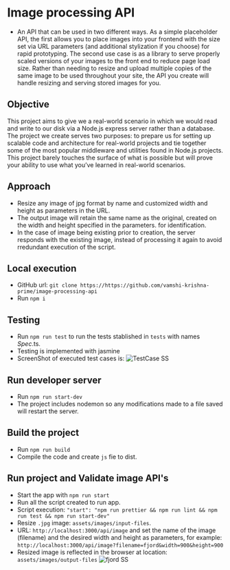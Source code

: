 # Image processing API

+ An API that can be used in two different ways. As a simple placeholder API, the first allows you to place images into your frontend with the size set via URL parameters (and additional stylization if you choose) for rapid prototyping. The second use case is as a library to serve properly scaled versions of your images to the front end to reduce page load size. Rather than needing to resize and upload multiple copies of the same image to be used throughout your site, the API you create will handle resizing and serving stored images for you.

## Objective
This project aims to give we a real-world scenario in which we would read and write to our disk via a Node.js express server rather than a database. The project we create serves two purposes: to prepare us for setting up scalable code and architecture for real-world projects and tie together some of the most popular middleware and utilities found in Node.js projects. This project barely touches the surface of what is possible but will prove your ability to use what you’ve learned in real-world scenarios.

## Approach
+ Resize any image of jpg format by name and customized width and height as parameters in the URL.
+ The output image will retain the same name as the original, created on the width and height specified in the parameters. for identification.
+ In the case of image being existing prior to creation, the server responds with the existing image, instead of processing it again to avoid rredundant execution of the script.

## Local execution
- GitHub url:  ```git clone https://https://github.com/vamshi-krishna-prime/image-processing-api```
- Run ```npm i```

## Testing
- Run ```npm run test``` to run the tests stablished in ```tests``` with names *Spec*.ts.
- Testing is implemented with jasmine
- ScreenShot of executed test cases is: ![TestCase SS](../images/testcase-ss.png)

## Run developer server
- Run ```npm run start-dev```
- The project includes nodemon so any modifications made to a file saved will restart the server.


## Build the project
- Run ```npm run build```
- Compile the code and create `js` fie to dist.


## Run project and Validate image API's
- Start the app with ```npm run start```
- Run all the script created to run app.
- Script execution: ```"start": "npm run prettier && npm run lint && npm run test && npm run start-dev"```
- Resize `.jpg` image: ```assets/images/input-files```.
- URL: ```http://localhost:3000/api/image``` and set the name of the image (filename) and the desired width and height as parameters, for example: ```http://localhost:3000/api/image?filename=fjord&width=900&height=900```
- Resized image is reflected in the browser at location: ```assets/images/output-files```
![fjord SS](../images/fjord-900-900.png)